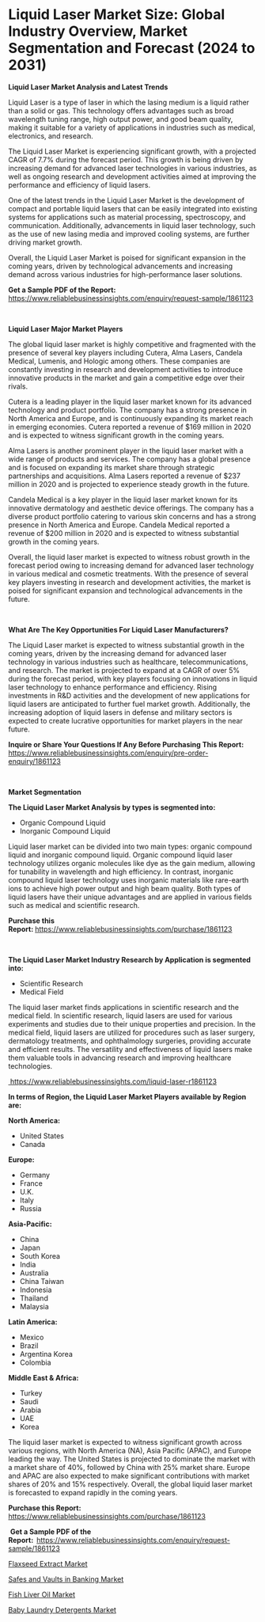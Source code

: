 <p><h1>Liquid Laser Market Size: Global Industry Overview, Market Segmentation and Forecast (2024 to 2031)</h1></p><p><strong>Liquid Laser Market Analysis and Latest Trends</strong></p>
<p><p>Liquid Laser is a type of laser in which the lasing medium is a liquid rather than a solid or gas. This technology offers advantages such as broad wavelength tuning range, high output power, and good beam quality, making it suitable for a variety of applications in industries such as medical, electronics, and research.</p><p>The Liquid Laser Market is experiencing significant growth, with a projected CAGR of 7.7% during the forecast period. This growth is being driven by increasing demand for advanced laser technologies in various industries, as well as ongoing research and development activities aimed at improving the performance and efficiency of liquid lasers.</p><p>One of the latest trends in the Liquid Laser Market is the development of compact and portable liquid lasers that can be easily integrated into existing systems for applications such as material processing, spectroscopy, and communication. Additionally, advancements in liquid laser technology, such as the use of new lasing media and improved cooling systems, are further driving market growth.</p><p>Overall, the Liquid Laser Market is poised for significant expansion in the coming years, driven by technological advancements and increasing demand across various industries for high-performance laser solutions.</p></p>
<p><strong>Get a Sample PDF of the Report:&nbsp;</strong> <a href="https://www.reliablebusinessinsights.com/enquiry/request-sample/1861123">https://www.reliablebusinessinsights.com/enquiry/request-sample/1861123</a></p>
<p>&nbsp;</p>
<p><strong>Liquid Laser Major Market Players</strong></p>
<p><p>The global liquid laser market is highly competitive and fragmented with the presence of several key players including Cutera, Alma Lasers, Candela Medical, Lumenis, and Hologic among others. These companies are constantly investing in research and development activities to introduce innovative products in the market and gain a competitive edge over their rivals.</p><p>Cutera is a leading player in the liquid laser market known for its advanced technology and product portfolio. The company has a strong presence in North America and Europe, and is continuously expanding its market reach in emerging economies. Cutera reported a revenue of $169 million in 2020 and is expected to witness significant growth in the coming years.</p><p>Alma Lasers is another prominent player in the liquid laser market with a wide range of products and services. The company has a global presence and is focused on expanding its market share through strategic partnerships and acquisitions. Alma Lasers reported a revenue of $237 million in 2020 and is projected to experience steady growth in the future.</p><p>Candela Medical is a key player in the liquid laser market known for its innovative dermatology and aesthetic device offerings. The company has a diverse product portfolio catering to various skin concerns and has a strong presence in North America and Europe. Candela Medical reported a revenue of $200 million in 2020 and is expected to witness substantial growth in the coming years.</p><p>Overall, the liquid laser market is expected to witness robust growth in the forecast period owing to increasing demand for advanced laser technology in various medical and cosmetic treatments. With the presence of several key players investing in research and development activities, the market is poised for significant expansion and technological advancements in the future.</p></p>
<p>&nbsp;</p>
<p><strong>What Are The Key Opportunities For Liquid Laser Manufacturers?</strong></p>
<p><p>The Liquid Laser market is expected to witness substantial growth in the coming years, driven by the increasing demand for advanced laser technology in various industries such as healthcare, telecommunications, and research. The market is projected to expand at a CAGR of over 5% during the forecast period, with key players focusing on innovations in liquid laser technology to enhance performance and efficiency. Rising investments in R&D activities and the development of new applications for liquid lasers are anticipated to further fuel market growth. Additionally, the increasing adoption of liquid lasers in defense and military sectors is expected to create lucrative opportunities for market players in the near future.</p></p>
<p><strong>Inquire or Share Your Questions If Any Before Purchasing This Report:</strong> <a href="https://www.reliablebusinessinsights.com/enquiry/pre-order-enquiry/1861123">https://www.reliablebusinessinsights.com/enquiry/pre-order-enquiry/1861123</a></p>
<p>&nbsp;</p>
<p><strong>Market Segmentation</strong></p>
<p><strong>The Liquid Laser Market Analysis by types is segmented into:</strong></p>
<p><ul><li>Organic Compound Liquid</li><li>Inorganic Compound Liquid</li></ul></p>
<p><p>Liquid laser market can be divided into two main types: organic compound liquid and inorganic compound liquid. Organic compound liquid laser technology utilizes organic molecules like dye as the gain medium, allowing for tunability in wavelength and high efficiency. In contrast, inorganic compound liquid laser technology uses inorganic materials like rare-earth ions to achieve high power output and high beam quality. Both types of liquid lasers have their unique advantages and are applied in various fields such as medical and scientific research.</p></p>
<p><strong>Purchase this Report:&nbsp;</strong><a href="https://www.reliablebusinessinsights.com/purchase/1861123">https://www.reliablebusinessinsights.com/purchase/1861123</a></p>
<p>&nbsp;</p>
<p><strong>The Liquid Laser Market Industry Research by Application is segmented into:</strong></p>
<p><ul><li>Scientific Research</li><li>Medical Field</li></ul></p>
<p><p>The liquid laser market finds applications in scientific research and the medical field. In scientific research, liquid lasers are used for various experiments and studies due to their unique properties and precision. In the medical field, liquid lasers are utilized for procedures such as laser surgery, dermatology treatments, and ophthalmology surgeries, providing accurate and efficient results. The versatility and effectiveness of liquid lasers make them valuable tools in advancing research and improving healthcare technologies.</p></p>
<p><a href="https://www.reliablebusinessinsights.com/liquid-laser-r1861123">&nbsp;https://www.reliablebusinessinsights.com/liquid-laser-r1861123</a></p>
<p><strong>In terms of Region, the Liquid Laser Market Players available by Region are:</strong></p>
<p>
    <p> <strong> North America: </strong>
        <ul>
            <li>United States</li>
            <li>Canada</li>
        </ul>
        </p> 
    <p> <strong> Europe: </strong>
        <ul>
            <li>Germany</li>
            <li>France</li>
            <li>U.K.</li>
            <li>Italy</li>
            <li>Russia</li>
        </ul>
        </p> 
    <p> <strong> Asia-Pacific: </strong>
        <ul>
            <li>China</li>
            <li>Japan</li>
            <li>South Korea</li>
            <li>India</li>
            <li>Australia</li>
            <li>China Taiwan</li>
            <li>Indonesia</li>
            <li>Thailand</li>
            <li>Malaysia</li>
        </ul>
        </p> 
    <p> <strong> Latin America: </strong>
        <ul>
            <li>Mexico</li>
            <li>Brazil</li>
            <li>Argentina Korea</li>
            <li>Colombia</li>
        </ul>
        </p> 
    <p> <strong> Middle East & Africa: </strong>
        <ul>
            <li>Turkey</li>
            <li>Saudi</li>
            <li>Arabia</li>
            <li>UAE</li>
            <li>Korea</li>
        </ul>
    </p>
    </p>
<p><p>The liquid laser market is expected to witness significant growth across various regions, with North America (NA), Asia Pacific (APAC), and Europe leading the way. The United States is projected to dominate the market with a market share of 40%, followed by China with 25% market share. Europe and APAC are also expected to make significant contributions with market shares of 20% and 15% respectively. Overall, the global liquid laser market is forecasted to expand rapidly in the coming years.</p></p>
<p><strong>Purchase this Report: </strong><a href="https://www.reliablebusinessinsights.com/purchase/1861123">https://www.reliablebusinessinsights.com/purchase/1861123</a></p>
<p>&nbsp;<strong>Get a Sample PDF of the Report:&nbsp;&nbsp;</strong><a href="https://www.reliablebusinessinsights.com/enquiry/request-sample/1861123">https://www.reliablebusinessinsights.com/enquiry/request-sample/1861123</a></p>
<p><strong></strong></p>
<p><p><a href="https://github.com/xvyfpyhu18/Market-Research-Report-List-1/blob/main/flaxseed-extract-market.md">Flaxseed Extract Market</a></p><p><a href="https://medium.com/@liam.mcgrath5645/safes-and-vaults-in-banking-market-a-global-and-regional-analysis-focus-on-end-user-product-b4192817fedf">Safes and Vaults in Banking Market</a></p><p><a href="https://github.com/Bryanturray6576/Market-Research-Report-List-1/blob/main/fish-liver-oil-market.md">Fish Liver Oil Market</a></p><p><a href="https://medium.com/@stephaniewynterk14/strategic-insights-into-global-baby-laundry-detergents-market-trends-2024-2031-covered-in-143-a31e48178295">Baby Laundry Detergents Market</a></p></p>